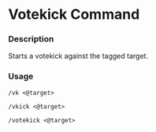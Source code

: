 # Votekick Command

### Description

Starts a votekick against the tagged target.

### Usage

`/vk <@target>`

`/vkick <@target>`

`/votekick <@target>`
